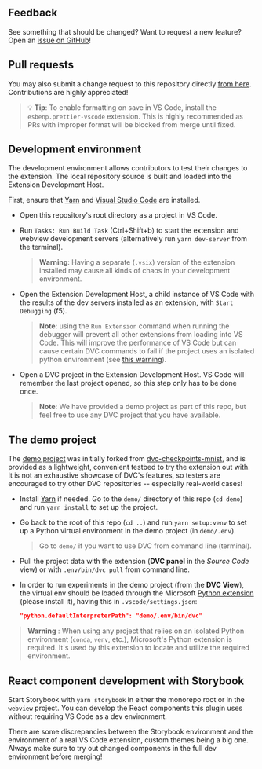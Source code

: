 ## Feedback

See something that should be changed? Want to request a new feature? Open an
[issue on GitHub](https://github.com/iterative/vscode-dvc/issues)!

## Pull requests

You may also submit a change request to this repository directly
[from here](https://github.com/iterative/vscode-dvc/pulls). Contributions are
highly appreciated!

> 💡 **Tip**: To enable formatting on save in VS Code, install the
> `esbenp.prettier-vscode` extension. This is highly recommended as PRs with
> improper format will be blocked from merge until fixed.

## Development environment

The development environment allows contributors to test their changes to the
extension. The local repository source is built and loaded into the Extension
Development Host.

First, ensure that [Yarn](https://yarnpkg.com/) and
[Visual Studio Code](https://code.visualstudio.com) are installed.

- Open this repository's root directory as a project in VS Code.

- Run `Tasks: Run Build Task` (Ctrl+Shift+b) to start the extension and webview
  development servers (alternatively run `yarn dev-server` from the terminal).

  > **Warning**: Having a separate (`.vsix`) version of the extension installed
  > may cause all kinds of chaos in your development environment.

- Open the Extension Development Host, a child instance of VS Code with the
  results of the dev servers installed as an extension, with `Start Debugging`
  (f5).

  > **Note**: using the `Run Extension` command when running the debugger will
  > prevent all other extensions from loading into VS Code. This will improve
  > the performance of VS Code but can cause certain DVC commands to fail if the
  > project uses an isolated python environment (see [this warning](#warning)).

- Open a DVC project in the Extension Development Host. VS Code will remember
  the last project opened, so this step only has to be done once.

  > **Note**: We have provided a demo project as part of this repo, but feel
  > free to use any DVC project that you have available.

## The demo project

The [demo project](demo) was initially forked from [dvc-checkpoints-mnist], and
is provided as a lightweight, convenient testbed to try the extension out with.
It is not an exhaustive showcase of DVC's features, so testers are encouraged to
try other DVC repositories -- especially real-world cases!

- Install [Yarn](https://yarnpkg.com/) if needed. Go to the `demo/` directory of
  this repo (`cd demo`) and run `yarn install` to set up the project.

- Go back to the root of this repo (`cd ..`) and run `yarn setup:venv` to set up
  a Python virtual environment in the demo project (in `demo/.env`).

  > Go to `demo/` if you want to use DVC from command line (terminal).

- Pull the project data with the extension (**DVC panel** in the _Source Code_
  view) or with `.env/bin/dvc pull` from command line.

- In order to run experiments in the demo project (from the **DVC View**), the
  virtual env should be loaded through the Microsoft [Python extension] (please
  install it), having this in `.vscode/settings.json`:

  ```json
  "python.defaultInterpreterPath": "demo/.env/bin/dvc"
  ```

[dvc-checkpoints-mnist]:
  https://github.com/iterative/dvc-checkpoints-mnist/tree/make_checkpoint
[python extension]:
  https://marketplace.visualstudio.com/items?itemName=ms-python.python

<a id='warning'></a>

> **Warning** : When using any project that relies on an isolated Python
> environment (`conda`, `venv`, etc.), Microsoft's Python extension is required.
> It's used by this extension to locate and utilize the required environment.

## React component development with Storybook

Start Storybook with `yarn storybook` in either the monorepo root or in the
`webview` project. You can develop the React components this plugin uses without
requiring VS Code as a dev environment.

There are some discrepancies between the Storybook environment and the
environment of a real VS Code extension, custom themes being a big one. Always
make sure to try out changed components in the full dev environment before
merging!
